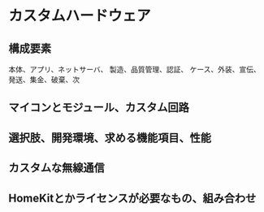 # カスタムハードウェア
## 構成要素
本体、アプリ、ネットサーバ、
製造、品質管理、認証、
ケース、外装、宣伝、発送、集金、破棄、次
## マイコンとモジュール、カスタム回路
## 選択肢、開発環境、求める機能項目、性能
## カスタムな無線通信
## HomeKitとかライセンスが必要なもの、組み合わせ
